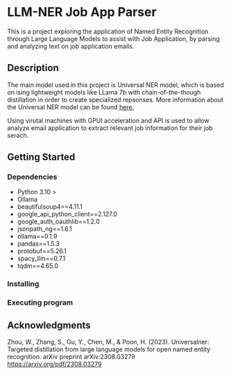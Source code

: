 # LLM-NER Job App Parser

This is a project exploring the application of Named Entity Recognition through Large Language Models to assist with Job Application, by parsing and analyzing text on job application emails.  

## Description

The main model used in this project is Universal NER model, which is  based on ising lightweight models like LLama 7b with  chain-of-the-though distillation in order to create specialized repsonses. More information about the Universal NER model can be found [here.](https://ollama.com/zeffmuks/universal-ner)

Using virutal machines with GPUI acceleration and API is used to allow analyze email application to extract relevant job information for their job serach. 

## Getting Started

### Dependencies

* Python 3.10 >
* Ollama
* beautifulsoup4==4.11.1
* google_api_python_client==2.127.0
* google_auth_oauthlib==1.2.0
* jsonpath_ng==1.6.1
* ollama==0.1.9
* pandas==1.5.3
* protobuf==5.26.1
* spacy_llm==0.7.1
* tqdm==4.65.0


### Installing

### Executing program


## Acknowledgments
Zhou, W., Zhang, S., Gu, Y., Chen, M., & Poon, H. (2023). Universalner: Targeted distillation from large language models for open named entity recognition. arXiv preprint arXiv:2308.03279
https://arxiv.org/pdf/2308.03279
